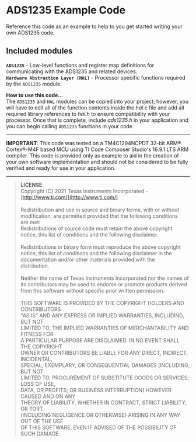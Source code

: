 # ADS1235 Example Code

Reference this code as an example to help to you get started writing your own ADS1235 code.

## Included modules

**`ADS1235`** - Low-level functions and register map definitions for communicating with the ADS1235 and related devices.
\
**`Hardware Abstraction Layer (HAL)`** - Processor specific functions required by the `ADS1235` module.

**How to use this code...**
\
The `ADS1235` and `HAL` modules can be copied into your project; however, you will have to edit all of the function contents inside the *hal.c* file and add all required library references to *hal.h* to ensure compatibility with your processor. Once that is complete, include *ads1235.h* in your application and you can begin calling `ADS1235` functions in your code.

---

**IMPORTANT**: This code was tested on a TM4C1294NCPDT 32-bit ARM® Cortex®-M4F based MCU using TI Code Composer Studio's 16.9.1.LTS ARM compiler. This code is provided only as example to aid in the creation of your own software implementation and should not be considered to be fully verified and ready for use in your application.

---

>**LICENSE**
\
Copyright (C) 2021 Texas Instruments Incorporated - [http://www.ti.com/](http://www.ti.com/)
\
\
Redistribution and use in source and binary forms, with or without
\
modification, are permitted provided that the following conditions
\
are met:
\
Redistributions of source code must retain the above copyright
\
notice, this list of conditions and the following disclaimer.
\
\
Redistributions in binary form must reproduce the above copyright
\
notice, this list of conditions and the following disclaimer in the
\
documentation and/or other materials provided with the
\
distribution.
\
\
Neither the name of Texas Instruments Incorporated nor the names of
\
its contributors may be used to endorse or promote products derived
\
from this software without specific prior written permission.
\
\
THIS SOFTWARE IS PROVIDED BY THE COPYRIGHT HOLDERS AND CONTRIBUTORS
\
"AS IS" AND ANY EXPRESS OR IMPLIED WARRANTIES, INCLUDING, BUT NOT
\
LIMITED TO, THE IMPLIED WARRANTIES OF MERCHANTABILITY AND FITNESS FOR
\
A PARTICULAR PURPOSE ARE DISCLAIMED. IN NO EVENT SHALL THE COPYRIGHT
\
OWNER OR CONTRIBUTORS BE LIABLE FOR ANY DIRECT, INDIRECT, INCIDENTAL,
\
SPECIAL, EXEMPLARY, OR CONSEQUENTIAL DAMAGES (INCLUDING, BUT NOT
\
LIMITED TO, PROCUREMENT OF SUBSTITUTE GOODS OR SERVICES; LOSS OF USE,
\
DATA, OR PROFITS; OR BUSINESS INTERRUPTION) HOWEVER CAUSED AND ON ANY
\
THEORY OF LIABILITY, WHETHER IN CONTRACT, STRICT LIABILITY, OR TORT
\
(INCLUDING NEGLIGENCE OR OTHERWISE) ARISING IN ANY WAY OUT OF THE USE
\
OF THIS SOFTWARE, EVEN IF ADVISED OF THE POSSIBILITY OF SUCH DAMAGE.